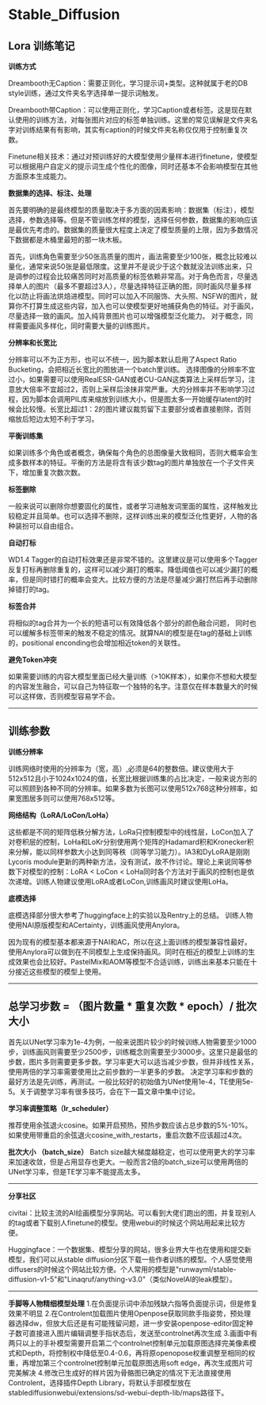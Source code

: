 # Stable_Diffusion
## Lora 训练笔记
**训练方式**

Dreambooth无Caption：需要正则化，学习提示词+类型。这种就属于老的DB style训练，通过文件夹名字选择单一提示词触发。

Dreambooth带Caption：可以使用正则化，学习Caption或者标签。这是现在默认使用的训练方法，对每张图片对应的标签单独训练。这里的常见误解是文件夹名字对训练结果有有影响，其实有caption的时候文件夹名称仅仅用于控制重复次数。

Finetune相关技术：通过对预训练好的大模型使用少量样本进行finetune，使模型可以根据用户自定义的提示词生成个性化的图像，同时还基本不会影响模型在其他方面原本生成能力。

**数据集的选择、标注、处理**

首先要明确的是最终模型的质量取决于多方面的因素影响：数据集（标注），模型选择，参数选择等。但是不管训练怎样的模型，选择任何参数，数据集的影响应该是最优先考虑的。数据集的质量很大程度上决定了模型质量的上限，因为多数情况下数据都是木桶里最短的那一块木板。

首先，训练角色需要至少50张高质量的图片，画法需要至少100张，概念比较难以量化，通常来说50张是最低限度。这里并不是说少于这个数就没法训练出来，只是调参的过程会比较痛苦同时对高质量的标签依赖非常高。对于角色而言，尽量选择单人的图片（最多不要超过3人），尽量选择特征正确的图，同时画风尽量多样化以防止将画法烘焙进模型。同时可以加入不同服饰、大头照、NSFW的图片，就算你不打算生成这些内容，加入也可以使模型更好地捕获角色的特征。对于画风，尽量选择一致的画风。加入纯背景图片也可以增强模型泛化能力。 对于概念，同样需要画风多样化，同时需要大量的训练图片。

**分辨率和长宽比**

分辨率可以不为正方形，也可以不统一，因为脚本默认启用了Aspect Ratio Bucketing，会把相近长宽比的图放进一个batch里训练。
选择图像的分辨率不宜过小，如果需要可以使用RealESR-GAN或者CU-GAN这类算法上采样后学习，注意放大倍率不宜超过2，否则上采样后涂抹非常严重。大的分辨率并不影响学习过程，因为脚本会调用PIL库来缩放到训练大小，但是图太多一开始缓存latent的时候会比较慢。长宽比超过1：2的图片建议裁剪留下主要部分或者直接剔除，否则缩放后短边太短不利于学习。

**平衡训练集**

如果训练多个角色或者概念，确保每个角色的总图像量大致相同，否则大概率会生成多数样本的特征。平衡的方法是将含有该少数tag的图片单独放在一个子文件夹下，增加重复次数次数。

**标签删除**

一般来说可以删除你想要固化的属性，或者学习进触发词里面的属性，这样触发比较稳定并且简单。也可以选择不删除，这样训练出来的模型泛化性更好，人物的各种装扮可以自由组合。

**自动打标**

WD1.4 Tagger的自动打标效果还是非常不错的。这里建议是可以使用多个Tagger反复打标再删除重复的，这样可以减少漏打的概率。降低阈值也可以减少漏打的概率，但是同时错打的概率会变大。比较方便的方法是尽量减少漏打然后再手动删除掉错打的tag。

**标签合并**

将相似的tag合并为一个长的短语可以有效降低各个部分的颜色融合问题， 同时也可以缓解多标签带来的触发不稳定的情况。就算NAI的模型是在tag的基础上训练的，positional enconding也会增加相近token的关联性。

**避免Token冲突**

如果需要训练的内容大模型里面已经大量训练（>10K样本），如果你不想和大模型的内容发生融合，可以自己为特征取一个独特的名字。注意仅在样本数量大的时候可以这样做，否则模型容易学不会。

---

## 训练参数

**训练分辨率**

训练网络时使用的分辨率为（宽，高）,必须是64的整数倍。建议使用大于512x512且小于1024x1024的值，长宽比根据训练集的占比决定，一般来说方形的可以照顾到各种不同的分辨率。如果多数为长图可以使用512x768这种分辨率，如果宽图居多则可以使用768x512等。

**网络结构（LoRA/LoCon/LoHa）**

这些都是不同的矩阵低秩分解方法，LoRa只控制模型中的线性层，LoCon加入了对卷积层的控制，LoHa和LoKr分别使用两个矩阵的Hadamard积和Kronecker积来分解，能以同样参数大小达到同等秩（同等学习能力）。IA3和DyLoRA是刚刚Lycoris module更新的两种新方法，没有测试，故不作讨论。理论上来说同等参数下对模型的控制：LoRA < LoCon < LoHa同时各个方法对于画风的控制也是依次递增。训练人物建议使用LoRA或者LoCon,训练画风时建议使用LoHa。

**底模选择**

底模选择部分很大参考了huggingface上的实验以及Rentry上的总结。
训练人物使用NAI原版模型和ACertainty，训练画风使用Anylora。

因为现有的模型基本都来源于NAI和AC，所以在这上面训练的模型兼容性最好。使用Anylora可以做到在不同模型上生成保持画风。同时在相近的模型上训练的生成效果也会比较好。PastelMix和AOM等模型不合适训练，训练出来基本只能在十分接近这些模型的模型上使用。

---

## 总学习步数 = （图片数量 * 重复次数 * epoch）/ 批次大小

首先以UNet学习率为1e-4为例，一般来说图片较少的时候训练人物需要至少1000步，训练画风则需要至少2500步，训练概念则需要至少3000步。这里只是最低的步数，图片多则需要更多步数。学习率更大可以适当减少步数，但并非线性关系，使用两倍的学习率需要使用比之前步数的一半更多的步数。
决定学习率和步数的最好方法是先训练，再测试。一般比较好的初始值为UNet使用1e-4，TE使用5e-5。关于调整学习率有很多技巧，会在下一篇文章中集中讨论。

**学习率调整策略（lr_scheduler）**

推荐使用余弦退火cosine。如果开启预热，预热步数应该占总步数的5%-10%。
如果使用带重启的余弦退火cosine_with_restarts，重启次数不应该超过4次。

**批次大小 （batch_size）**
Batch size越大梯度越稳定，也可以使用更大的学习率来加速收敛，但是占用显存也更大。一般而言2倍的batch_size可以使用两倍的UNet学习率，但是TE学习率不能提高太多。

---

**分享社区**

civitai：比较主流的AI绘画模型分享网站。可以看到大佬们跑出的图，并复现别人的tag或者下载别人finetune的模型。使用webui的时候这个网站用起来比较方便。

Huggingface：一个数据集、模型分享的网站，很多业界大牛也在使用和提交新模型，我们可以从stable diffusion分区下载一些作者训练的模型。个人感觉使用diffusers的时候这个网站比较方便。个人常用的模型是"runwayml/stable-diffusion-v1-5"和"Linaqruf/anything-v3.0"（类似NovelAI的leak模型）。

---
**手脚等人物精细模型处理**
1.在负面提示词中添加残缺六指等负面提示词，但是修复效果不明显
2.在Controlent加载图片使用Openpose获取同款手指姿势，预处理器选择dw，但放大后还是有可能残留问题，进一步安装openpose-editor固定种子数可直接进入图片编辑调整手指状态后，发送至controlnet再次生成
3.画面中有两只以上的手补模型需要开启第二个controlnet控制单元加载原图选择完美像素模式和Depth，将控制权中降低至0.4-0.6，再将原openopose权重调整至相同的权重，再增加第三个controlnet控制单元加载原图选用soft edge，再次生成图片可完美解决
4.修改已生成好的样片因为骨骼图已确定的情况下无法直接使用Controlent，选择插件Depth Library，将默认手部模型放在stablediffusionwebui/extensions/sd-webui-depth-lib/maps路径下。
